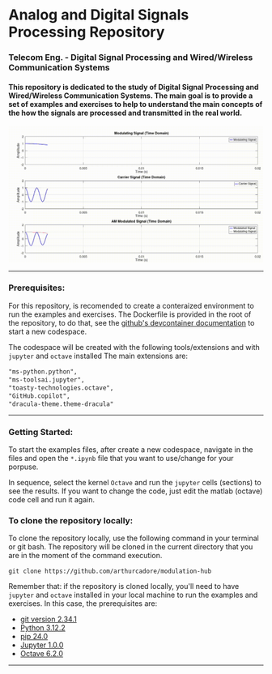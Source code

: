 # Analog and Digital Signals Processing Repository 
### Telecom Eng. - Digital Signal Processing and Wired/Wireless Communication Systems

#### This repository is dedicated to the study of Digital Signal Processing and Wired/Wireless Communication Systems. The main goal is to provide a set of examples and exercises to help to understand the main concepts of the how the signals are processed and transmitted in the real world.

![Main Signal Example Capture](./pictures/main.gif)

---
### Prerequisites:

For this repository, is recomended to create a conteraized environment to run the examples and exercises. The Dockerfile is provided in the root of the repository, to do that, see the [github's devcontainer documentation](https://docs.github.com/en/codespaces/developing-in-a-codespace/creating-a-codespace-for-a-repository) to start a new codespace.

The codespace will be created with the following tools/extensions and with `jupyter` and `octave` installed The main extensions are:
```
"ms-python.python",
"ms-toolsai.jupyter",
"toasty-technologies.octave",
"GitHub.copilot",
"dracula-theme.theme-dracula"
```
---

### Getting Started:

To start the examples files, after create a new codespace, navigate in the files and open the `*.ipynb` file that you want to use/change for your porpuse.

In sequence, select the kernel `Octave` and run the `jupyter` cells (sections) to see the results. If you want to change the code, just edit the matlab (octave) code cell and run it again.


### To clone the repository locally:

To clone the repository locally, use the following command in your terminal or git bash. The repository will be cloned in the current directory that you are in the moment of the command execution.

```
git clone https://github.com/arthurcadore/modulation-hub
```

Remember that: if the repository is cloned locally, you'll need to have `jupyter` and `octave` installed in your local machine to run the examples and exercises. In this case, the prerequisites are: 

- [git version 2.34.1](https://git-scm.com/downloads)
- [Python 3.12.2](https://www.python.org/downloads/)
- [pip 24.0](https://pip.pypa.io/en/stable/installation/)
- [Jupyter 1.0.0](https://jupyter.org/install)
- [Octave 6.2.0](https://www.gnu.org/software/octave/download)

---
